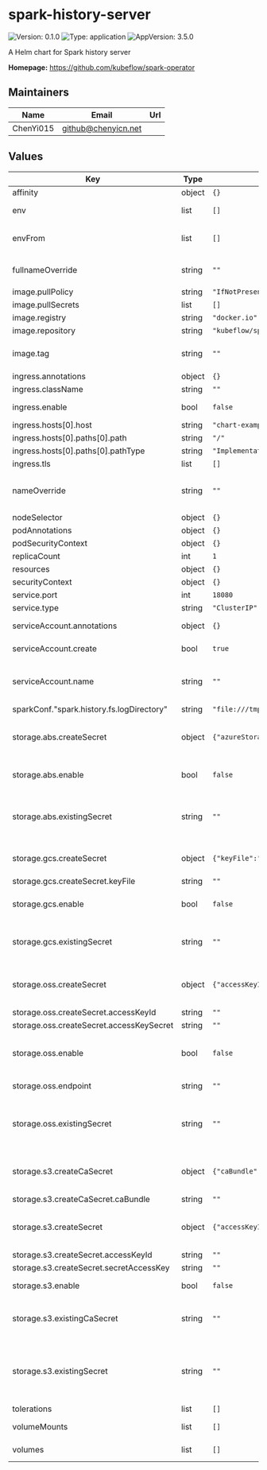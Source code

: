 # spark-history-server

![Version: 0.1.0](https://img.shields.io/badge/Version-0.1.0-informational?style=flat-square) ![Type: application](https://img.shields.io/badge/Type-application-informational?style=flat-square) ![AppVersion: 3.5.0](https://img.shields.io/badge/AppVersion-3.5.0-informational?style=flat-square)

A Helm chart for Spark history server

**Homepage:** <https://github.com/kubeflow/spark-operator>

## Maintainers

| Name | Email | Url |
| ---- | ------ | --- |
| ChenYi015 | <github@chenyicn.net> |  |

## Values

| Key | Type | Default | Description |
|-----|------|---------|-------------|
| affinity | object | `{}` | Pod affinity |
| env | list | `[]` | List of environment variables to set in the container. |
| envFrom | list | `[]` | List of sources to populate environment variables in the container. |
| fullnameOverride | string | `""` | String to fully override `spark-history-server.fullname` template |
| image.pullPolicy | string | `"IfNotPresent"` | Image pull policy |
| image.pullSecrets | list | `[]` | Image pull secrets |
| image.registry | string | `"docker.io"` | Image registry |
| image.repository | string | `"kubeflow/spark-history-server"` | Image repository |
| image.tag | string | `""` | Image tag, if set, overrides the image tag whose default is the chart appVersion. |
| ingress.annotations | object | `{}` | Annotations to add to the ingress |
| ingress.className | string | `""` | Ingress class name |
| ingress.enable | bool | `false` | Specifies whether an ingress resource should be created |
| ingress.hosts[0].host | string | `"chart-example.local"` |  |
| ingress.hosts[0].paths[0].path | string | `"/"` |  |
| ingress.hosts[0].paths[0].pathType | string | `"ImplementationSpecific"` |  |
| ingress.tls | list | `[]` |  |
| nameOverride | string | `""` | String to partially override `spark-history-server.fullname` template (will maintain the release name) |
| nodeSelector | object | `{}` | Node selector |
| podAnnotations | object | `{}` | Annotations to add to the pod |
| podSecurityContext | object | `{}` | Pod security context |
| replicaCount | int | `1` | Desired number of pods |
| resources | object | `{}` | Pod resources |
| securityContext | object | `{}` | Container security context |
| service.port | int | `18080` | Service port |
| service.type | string | `"ClusterIP"` | Service type |
| serviceAccount.annotations | object | `{}` | Annotations to add to the service account. |
| serviceAccount.create | bool | `true` | Specifies whether a service account should be created. |
| serviceAccount.name | string | `""` | The name of the service account to use. If not set and create is true, a name is generated using the fullname template. |
| sparkConf."spark.history.fs.logDirectory" | string | `"file:///tmp/spark-events"` |  |
| storage.abs.createSecret | object | `{"azureStorageAccessKey":"","azureStorageConnectionString":""}` | If ABS is enabled as artifact store backend and no existing secret is specified, create the secret used to connect to Azure. |
| storage.abs.enable | bool | `false` | Specifies whether to enable Azure Blob Storage (ABS) as event log storage. |
| storage.abs.existingSecret | string | `""` | Name of an existing secret containing the key `AZURE_STORAGE_CONNECTION_STRING` or `AZURE_STORAGE_ACCESS_KEY` to store credentials to access ABS. |
| storage.gcs.createSecret | object | `{"keyFile":""}` | If GCS is enabled and no existing secret is specified, create the secret used to connect to GCS. |
| storage.gcs.createSecret.keyFile | string | `""` | Content of key file |
| storage.gcs.enable | bool | `false` | Specifies whether to enable Google Cloud Storage (GCS) as event log storage. |
| storage.gcs.existingSecret | string | `""` | Name of an existing secret containing the key `keyfile.json` used to store credentials to access GCS. |
| storage.oss.createSecret | object | `{"accessKeyId":"","accessKeySecret":""}` | If OSS is enabled and no existing secret is specified, create the secret used to store OSS access credentials. |
| storage.oss.createSecret.accessKeyId | string | `""` | Alibaba Cloud access key ID |
| storage.oss.createSecret.accessKeySecret | string | `""` | Alibaba Cloud access key secret |
| storage.oss.enable | bool | `false` | Specifies whether to enable Alibaba Cloud Object Storage Service (OSS) as event log storage. |
| storage.oss.endpoint | string | `""` | Endpoint of OSS e.g. `oss-cn-beijing-internal.aliyuncs.com`. |
| storage.oss.existingSecret | string | `""` | Name of an existing secret containing the key `OSS_ACCESS_KEY_ID` and `OSS_ACCESS_KEY_SECRET` to store credentials to access OSS. |
| storage.s3.createCaSecret | object | `{"caBundle":""}` | If S3 is enabled and no existing CA secret is specified, create the secret used to secure connection to S3 / Minio. |
| storage.s3.createCaSecret.caBundle | string | `""` | Content of CA bundle |
| storage.s3.createSecret | object | `{"accessKeyId":"","secretAccessKey":""}` | If S3 is enabled and no existing secret is specified, create the secret used to connect to S3 / Minio. |
| storage.s3.createSecret.accessKeyId | string | `""` | AWS access key ID |
| storage.s3.createSecret.secretAccessKey | string | `""` | AWS secret access key |
| storage.s3.enable | bool | `false` | Specifies whether to enable AWS S3 / Minio as event log storage. |
| storage.s3.existingCaSecret | string | `""` | Name of an existing secret containing the key `ca-bundle.crt` used to store the CA certificate for TLS connections. |
| storage.s3.existingSecret | string | `""` | Name of an existing secret containing the keys `AWS_ACCESS_KEY_ID` and `AWS_SECRET_ACCESS_KEY` to access artifact storage on AWS S3 / MINIO. |
| tolerations | list | `[]` | Pod tolerations |
| volumeMounts | list | `[]` | List of volume mounts that can be referenced by the containers. |
| volumes | list | `[]` | List of volumes that can be mounted by the containers. |

